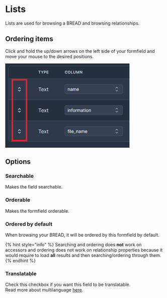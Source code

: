 # Lists

Lists are used for browsing a BREAD and browsing relationships.

## Ordering items

Click and hold the up/down arrows on the left side of your formfield and move your mouse to the desired positions.

![](../.gitbook/assets/bread-builder/list-order.png) 

## Options

### Searchable

Makes the field searchable.

### Orderable

Makes the formfield orderable.

### Ordered by default

When browsing your BREAD, it will be ordered by this formfield by default.

{% hint style="info" %}
Searching and ordering does **not** work on accessors and ordering does not work on relationship properties because it would require to load **all** results and then searching/ordering through them.
{% endhint %}

### Translatable

Check this checkbox if you want this field to be translatable.  
Read more about multilanguage [here](multilanguage.md).